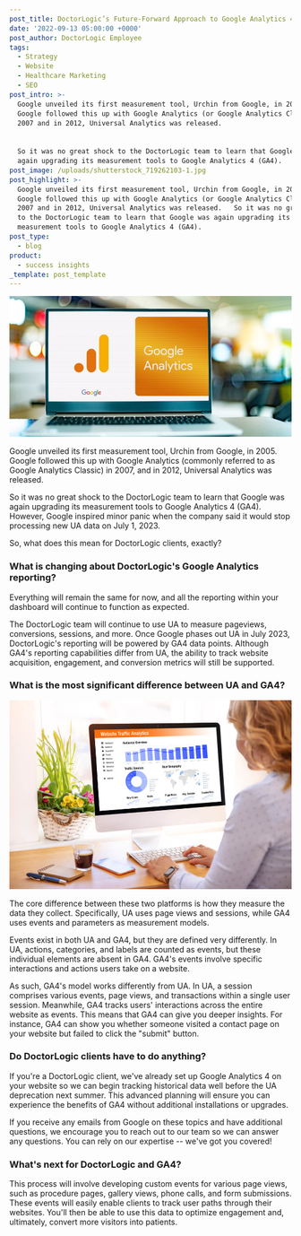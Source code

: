 ```yaml
---
post_title: DoctorLogic’s Future-Forward Approach to Google Analytics 4
date: '2022-09-13 05:00:00 +0000'
post_author: DoctorLogic Employee
tags:
  - Strategy
  - Website
  - Healthcare Marketing
  - SEO
post_intro: >-
  Google unveiled its first measurement tool, Urchin from Google, in 2005.
  Google followed this up with Google Analytics (or Google Analytics Classic) in
  2007 and in 2012, Universal Analytics was released. 


  So it was no great shock to the DoctorLogic team to learn that Google was
  again upgrading its measurement tools to Google Analytics 4 (GA4).
post_image: /uploads/shutterstock_719262103-1.jpg
post_highlight: >-
  Google unveiled its first measurement tool, Urchin from Google, in 2005.
  Google followed this up with Google Analytics (or Google Analytics Classic) in
  2007 and in 2012, Universal Analytics was released.   So it was no great shock
  to the DoctorLogic team to learn that Google was again upgrading its
  measurement tools to Google Analytics 4 (GA4).
post_type:
  - blog
product:
  - success insights
_template: post_template
---
```


![](/uploads/shutterstock_2170753197.jpg)

Google unveiled its first measurement tool, Urchin from Google, in 2005. Google followed this up with Google Analytics (commonly referred to as Google Analytics Classic) in 2007, and in 2012, Universal Analytics was released.

So it was no great shock to the DoctorLogic team to learn that Google was again upgrading its measurement tools to Google Analytics 4 (GA4). However, Google inspired minor panic when the company said it would stop processing new UA data on July 1, 2023.

So, what does this mean for DoctorLogic clients, exactly?

### What is changing about DoctorLogic's Google Analytics reporting?

Everything will remain the same for now, and all the reporting within your dashboard will continue to function as expected.

The DoctorLogic team will continue to use UA to measure pageviews, conversions, sessions, and more. Once Google phases out UA in July 2023, DoctorLogic's reporting will be powered by GA4 data points. Although GA4's reporting capabilities differ from UA, the ability to track website acquisition, engagement, and conversion metrics will still be supported.

### What is the most significant difference between UA and GA4?

![](/uploads/shutterstock_1994339615.jpg)

The core difference between these two platforms is how they measure the data they collect. Specifically, UA uses page views and sessions, while GA4 uses events and parameters as measurement models.

Events exist in both UA and GA4, but they are defined very differently. In UA, actions, categories, and labels are counted as events, but these individual elements are absent in GA4. GA4's events involve specific interactions and actions users take on a website.

As such, GA4's model works differently from UA. In UA, a session comprises various events, page views, and transactions within a single user session. Meanwhile, GA4 tracks users' interactions across the entire website as events. This means that GA4 can give you deeper insights. For instance, GA4 can show you whether someone visited a contact page on your website but failed to click the "submit" button.

### Do DoctorLogic clients have to do anything?

If you're a DoctorLogic client, we've already set up Google Analytics 4 on your website so we can begin tracking historical data well before the UA deprecation next summer. This advanced planning will ensure you can experience the benefits of GA4 without additional installations or upgrades.

If you receive any emails from Google on these topics and have additional questions, we encourage you to reach out to our team so we can answer any questions. You can rely on our expertise -- we've got you covered!

### What's next for DoctorLogic and GA4?

This process will involve developing custom events for various page views, such as procedure pages, gallery views, phone calls, and form submissions. These events will easily enable clients to track user paths through their websites. You'll then be able to use this data to optimize engagement and, ultimately, convert more visitors into patients.
